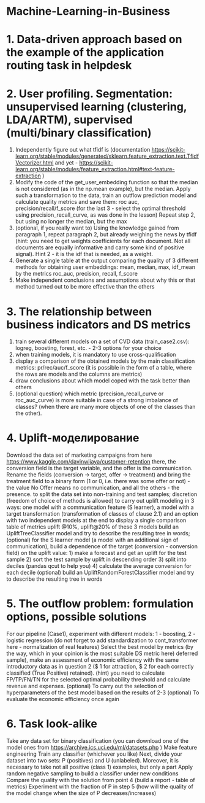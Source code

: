 # Machine-Learning-in-Business
# 1. Data-driven approach based on the example of the application routing task in helpdesk
# 2. User profiling. Segmentation: unsupervised learning (clustering, LDA/ARTM), supervised (multi/binary classification)
1) Independently figure out what tfidf is (documentation https://scikit-learn.org/stable/modules/generated/sklearn.feature_extraction.text.TfidfVectorizer.html and yet - https://scikit-learn.org/stable/modules/feature_extraction.html#text-feature-extraction )
2) Modify the code of the get_user_embedding function so that the median is not considered (as in the np.mean example), but the median. Apply such a transformation to the data, train an outflow prediction model and calculate quality metrics and save them: roc auc, precision/recall/f_score (for the last 3 - select the optimal threshold using precision_recall_curve, as was done in the lesson) Repeat step 2, but using no longer the median, but the max
3) (optional, if you really want to) Using the knowledge gained from paragraph 1, repeat paragraph 2, but already weighing the news by tfidf (hint: you need to get weights coefficients for each document. Not all documents are equally informative and carry some kind of positive signal). Hint 2 - it is the idf that is needed, as a weight.
4) Generate a single table at the output comparing the quality of 3 different methods for obtaining user embeddings: mean, median, max, idf_mean by the metrics roc_auc, precision, recall, f_score
5) Make independent conclusions and assumptions about why this or that method turned out to be more effective than the others
# 3. The relationship between business indicators and DS metrics
1) train several different models on a set of CVD data (train_case2.csv): logreg, boosting, forest, etc. - 2-3 options for your choice
2) when training models, it is mandatory to use cross-qualification
3) display a comparison of the obtained models by the main classification metrics: pr/rec/auc/f_score (it is possible in the form of a table, where the rows are models and the columns are metrics)
4) draw conclusions about which model coped with the task better than others
5) (optional question) which metric (precision_recall_curve or roc_auc_curve) is more suitable in case of a strong imbalance of classes? (when there are many more objects of one of the classes than the other).
# 4. Uplift-моделирование
Download the data set of marketing campaigns from here https://www.kaggle.com/davinwijaya/customer-retention
there, the conversion field is the target variable, and the offer is the communication. Rename the fields (conversion -> target, offer -> treatment) and bring the treatment field to a binary form (1 or 0, i.e. there was some offer or not) - the value No Offer means no communication, and all the others - the presence.
to split the data set into non-training and test samples;
discretion (freedom of choice of methods is allowed)
to carry out uplift modeling in 3 ways: one model with a communication feature (S learner), a model with a target transformation (transformation of classes of clause 2.1) and an option with two independent models
at the end to display a single comparison table of metrics uplift @10%, uplift@20% of these 3 models
build an UpliftTreeClassifier model and try to describe the resulting tree in words;
(optional) for the S learner model (a model with an additional sign of communication), build a dependence of the target (conversion - conversion field) on the uplift value: 1) make a forecast and get an uplift for the test sample 2) sort the test sample by uplift in descending order 3) split into deciles (pandas qcut to help you) 4) calculate the average conversion for each decile
(optional) build an UpliftRandomForestClassifier model and try to describe the resulting tree in words
# 5. The outflow problem: formulation options, possible solutions
For our pipeline (Case1), experiment with different models: 1 - boosting, 2 - logistic regression (do not forget to add standardization to cont_transformer here - normalization of real features)
Select the best model by metrics (by the way, which in your opinion is the most suitable DS metric here)
deferred sample), make an assessment of economic efficiency with the same introductory data as in question 2 ($ 1 for attraction, $ 2 for each correctly classified (True Positive) retained). (hint) you need to calculate FP/TP/FN/TN for the selected optimal probability threshold and calculate revenue and expenses.
(optional) To carry out the selection of hyperparameters of the best model based on the results of 2-3
(optional) To evaluate the economic efficiency once again
# 6. Task look-alike
Take any data set for binary classification (you can download one of the model ones from https://archive.ics.uci.edu/ml/datasets.php )
Make feature engineering
Train any classifier (whichever you like)
Next, divide your dataset into two sets: P (positives) and U (unlabeled). Moreover, it is necessary to take not all positive (class 1) examples, but only a part
Apply random negative sampling to build a classifier under new conditions
Compare the quality with the solution from point 4 (build a report - table of metrics)
Experiment with the fraction of P in step 5 (how will the quality of the model change when the size of P decreases/increases)
